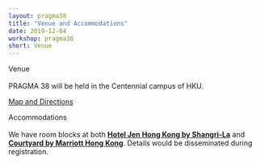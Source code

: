 ```yaml
---
layout: pragma38
title: "Venue and Accommodations"
date: 2019-12-04
workshop: pragma38
short: Venue
---
```


<div class="border38">Venue</div>

<br/>
PRAGMA 38 will be held in the Centennial campus of HKU.

[Map and Directions](https://goo.gl/maps/RBuq1oVmSQRW9i2EA)


<div class="border38">Accommodations</div>

<br/>
We have room blocks at both <b><u>Hotel Jen Hong Kong by Shangri-La</u></b> and <b><u>Courtyard by Marriott Hong Kong</u></b>. Details would be disseminated during registration.

